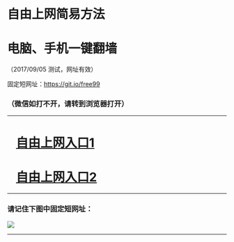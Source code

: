 ﻿# 自由上网简易方法

# 电脑、手机一键翻墙

（2017/09/05 测试，网址有效）

固定短网址：https://git.io/free99

### （微信如打不开，请转到浏览器打开）


***





# &nbsp;&nbsp; <a href="http://ft971618822.fwq-tz1001.xyz/fwqtz01.html?t=090500112130 " target="_blank">自由上网入口1</a>
# &nbsp;&nbsp; <a href="http://ft2412619166.fwq-tz1002.xyz/fwqtz02.html?t=090500120017 " target="_blank">自由上网入口2</a>
***

### 请记住下图中固定短网址：

<img src="https://s3-us-west-2.amazonaws.com/fwq-1001/yjfq-20170905okok.png" /> 


***


